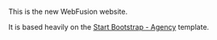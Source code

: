 This is the new WebFusion website.

It is based heavily on the [Start Bootstrap - Agency](https://github.com/IronSummitMedia/startbootstrap-agency) template.
